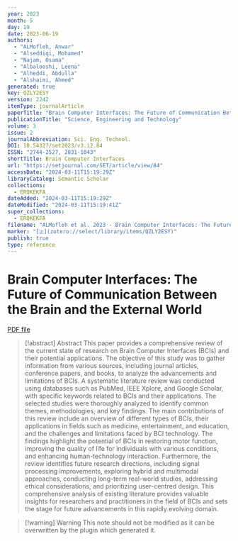 ```yaml
---
year: 2023
month: 5
day: 19
date: 2023-06-19
authors:
  - "ALMofleh, Anwar"
  - "Alseddiqi, Mohamed"
  - "Najam, Osama"
  - "Albalooshi, Leena"
  - "Alheddi, Abdulla"
  - "Alshaimi, Ahmed"
generated: true
key: QZLY2ESY
version: 2242
itemType: journalArticle
paperTitle: "Brain Computer Interfaces: The Future of Communication Between the Brain and the External World"
publicationTitle: "Science, Engineering and Technology"
volume: 3
issue: 2
journalAbbreviation: Sci. Eng. Technol.
DOI: 10.54327/set2023/v3.i2.84
ISSN: "2744-2527, 2831-1043"
shortTitle: Brain Computer Interfaces
url: "https://setjournal.com/SET/article/view/84"
accessDate: "2024-03-11T15:19:29Z"
libraryCatalog: Semantic Scholar
collections:
  - ERQKEKFA
dateAdded: "2024-03-11T15:19:29Z"
dateModified: "2024-03-11T15:19:41Z"
super_collections:
  - ERQKEKFA
filename: "ALMofleh et al. 2023 - Brain Computer Interfaces: The Future of Communication Between the Brain and the External World.pdf"
marker: "[🇿](zotero://select/library/items/QZLY2ESY)"
publish: true
type: reference
---
```

# Brain Computer Interfaces: The Future of Communication Between the Brain and the External World

[PDF file](/Papers/PDFs/ALMofleh%20et%20al.%202023%20-%20Brain%20Computer%20Interfaces:%20The%20Future%20of%20Communication%20Between%20the%20Brain%20and%20the%20External%20World.pdf)

> [!abstract] Abstract
> This paper provides a comprehensive review of the current state of research on Brain Computer Interfaces (BCIs) and their potential applications. The objective of this study was to gather information from various sources, including journal articles, conference papers, and books, to analyze the advancements and limitations of BCIs. A systematic literature review was conducted using databases such as PubMed, IEEE Xplore, and Google Scholar, with specific keywords related to BCIs and their applications. The selected studies were thoroughly analyzed to identify common themes, methodologies, and key findings. The main contributions of this review include an overview of different types of BCIs, their applications in fields such as medicine, entertainment, and education, and the challenges and limitations faced by BCI technology. The findings highlight the potential of BCIs in restoring motor function, improving the quality of life for individuals with various conditions, and enhancing human-technology interaction. Furthermore, the review identifies future research directions, including signal processing improvements, exploring hybrid and multimodal approaches, conducting long-term real-world studies, addressing ethical considerations, and prioritizing user-centred design. This comprehensive analysis of existing literature provides valuable insights for researchers and practitioners in the field of BCIs and sets the stage for future advancements in this rapidly evolving domain.

>[!warning] Warning
> This note should not be modified as it can be overwritten by the plugin which generated it.

